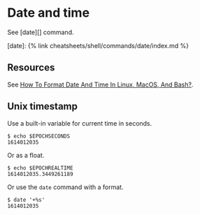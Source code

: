 # Date and time


See [date][] command.

[date]: {% link cheatsheets/shell/commands/date/index.md %}

## Resources 

See [How To Format Date And Time In Linux, MacOS, And Bash?](https://www.shell-tips.com/linux/how-to-format-date-and-time-in-linux-macos-and-bash/).


## Unix timestamp

Use a built-in variable for current time in seconds.

```console
$ echo $EPOCHSECONDS
1614012035
```

Or as a float.

```console
$ echo $EPOCHREALTIME
1614012035.3449261189
```

Or use the `date` command with a format.

```console
$ date '+%s'
1614012035
```


